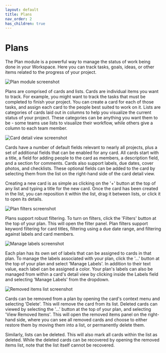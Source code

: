 ```yaml
---
layout: default
title: Plans
nav_order: 2
has_children: true
---
```


# Plans

The Plan module is a powerful way to manage the status of work being done in your Workspace. Here you can track tasks, goals, ideas, or other items related to the progress of your project.

![Plan module screenshot](https://fakeimg.pl/640x360/)

Plans are comprised of cards and lists. Cards are individual items you want to track. For example, you might want to track the tasks that must be completed to finish your project. You can create a card for each of those tasks, and assign each card to the people best suited to work on it. Lists are categories of cards laid out in columns to help you visualize the current status of your project. These categories can be anything you want them to be - some teams use lists to visualize their workflow, while others give a column to each team member.

![Card detail view screenshot](https://fakeimg.pl/640x360/)

Cards have a number of default fields relevant to nearly all projects, plus a set of additional fields that can be enabled for any card. All cards start with a title, a field for adding people to the card as members, a description field, and a section for comments. Cards also support labels, due dates, cover photos, and checklists. These optional fields can be added to the card by selecting them from the list on the right-hand side of the card detail view.

Creating a new card is as simple as clicking on the '+' button at the top of any list and typing a title for the new card. Once the card has been created in the list, you can reposition it within the list, drag it between lists, or click it to open its details.

![Plan filters screenshot](https://fakeimg.pl/640x360/)

Plans support robust filtering. To turn on filters, click the 'Filters' button at the top of your plan. This will open the filter panel. Plan filters support keyword filtering for card titles, filtering using a due date range, and filtering against labels and card members.

![Manage labels screenshot](https://fakeimg.pl/640x360/)

Each plan has its own set of labels that can be assigned to cards in that plan. To manage the labels associated with your plan, click the '...' button at the top of your plan and select 'Manage Labels'. In addition to their text value, each label can be assigned a color. Your plan's labels can also be managed from within a card's detail view by clicking inside the Labels field and selecting 'Manage Labels' from the dropdown.

![Removed items list screenshot](https://fakeimg.pl/640x360/)

Cards can be removed from a plan by opening the card's context menu and selecting 'Delete'. This will remove the card from its list. Deleted cards can viewed by selecting the '...' button at the top of your plan, and selecting 'View Removed Items'. This will open the removed items panel on the right-hand side, where you can see all removed cards and choose to either restore them by moving them into a list, or permanently delete them.

Similarly, lists can be deleted. This will also mark all cards within the list as deleted. While the deleted cards can be recovered by opening the removed items list, note that the list itself cannot be recovered.
